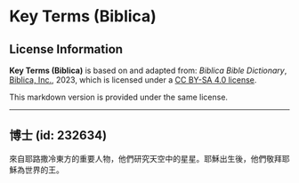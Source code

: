 # Key Terms (Biblica)

## License Information

**Key Terms (Biblica)** is based on and adapted from: _Biblica Bible Dictionary_, [Biblica, Inc.](https://www.biblica.com/), 2023, which is licensed under a [CC BY-SA 4.0 license](https://creativecommons.org/licenses/by-sa/4.0/legalcode.en).

This markdown version is provided under the same license.



--------------------------------

## 博士 (id: 232634)

來自耶路撒冷東方的重要人物，他們研究天空中的星星。耶穌出生後，他們敬拜耶穌為世界的王。


